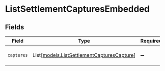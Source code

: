# ListSettlementCapturesEmbedded


## Fields

| Field                                                                                    | Type                                                                                     | Required                                                                                 | Description                                                                              |
| ---------------------------------------------------------------------------------------- | ---------------------------------------------------------------------------------------- | ---------------------------------------------------------------------------------------- | ---------------------------------------------------------------------------------------- |
| `captures`                                                                               | List[[models.ListSettlementCapturesCapture](../models/listsettlementcapturescapture.md)] | :heavy_minus_sign:                                                                       | An array of capture objects.                                                             |